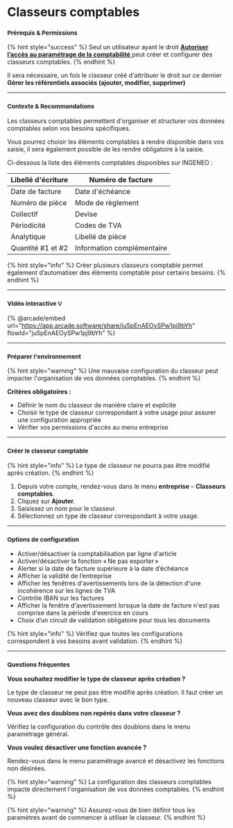 # Classeurs comptables

### <sup>**Prérequis & Permissions**</sup>

{% hint style="success" %}
Seul un utilisateur ayant le droit [**Autoriser l’accès au paramétrage de la comptabilité** ](../administration/detail-des-droits.md)peut créer et configurer des classeurs comptables.
{% endhint %}

Il sera nécessaire, un fois le classeur créé d'attribuer le droit sur ce dernier **Gérer les référentiels associés (ajouter, modifier, supprimer)**

***

### <sup>**Contexte & Recommandations**</sup>

Les classeurs comptables permettent d'organiser et structurer vos données comptables selon vos besoins spécifiques.

Vous pourrez choisir les éléments comptables à rendre disponible dans vos saisie, il sera également possible de les rendre obligatoire à la saisie.

Ci-dessous la liste des éléments comptables disponibles sur INGENEO :&#x20;

| Libellé d'écriture | Numéro de facture          |
| ------------------ | -------------------------- |
| Date de facture    | Date d'échéance            |
| Numéro de pièce    | Mode de règlement          |
| Collectif          | Devise                     |
| Périodicité        | Codes de TVA               |
| Analytique         | Libellé de pièce           |
| Quantité #1 et #2  | Information complémentaire |

{% hint style="info" %}
Créer plusieurs classeurs comptable permet également d’automatiser des éléments comptable pour certains besoins.
{% endhint %}

***

### <sup>Vidéo interactive 💡</sup>

{% @arcade/embed url="https://app.arcade.software/share/ju5pEnAEOySPw1pj9bYh" flowId="ju5pEnAEOySPw1pj9bYh" %}

***

### <sup>**Préparer l'environnement**</sup>

{% hint style="warning" %}
Une mauvaise configuration du classeur peut impacter l'organisation de vos données comptables.
{% endhint %}

**Critères obligatoires :**

* Définir le nom du classeur de manière claire et explicite
* Choisir le type de classeur correspondant à votre usage pour assurer une configuration appropriée
* Vérifier vos permissions d'accès au menu entreprise

***

### <sup>**Créer le classeur comptable**</sup>

{% hint style="info" %}
Le type de classeur ne pourra pas être modifié après création.
{% endhint %}

1. Depuis votre compte, rendez-vous dans le menu **entreprise** – **Classeurs comptables**.
2. Cliquez sur **Ajouter**.
3. Saisissez un nom pour le classeur.
4. Sélectionnez un type de classeur correspondant à votre usage.

***

### <sup>**Options de configuration**</sup>

* Activer/désactiver la comptabilisation par ligne d'article
* Activer/désactiver la fonction « Ne pas exporter »
* Alerter si la date de facture supérieure à la date d’échéance
* Afficher la validité de l’entreprise
* Afficher les fenêtres d'avertissements lors de la détection d'une incohérence sur les lignes de TVA
* Contrôle IBAN sur les factures
* Afficher la fenêtre d'avertissement lorsque la date de facture n'est pas comprise dans la période d'exercice en cours
* Choix d’un circuit de validation obligatoire pour tous les documents

{% hint style="info" %}
Vérifiez que toutes les configurations correspondent à vos besoins avant validation.
{% endhint %}

***

### <sup>**Questions fréquentes**</sup>

**Vous souhaitez modifier le type de classeur après création ?**

Le type de classeur ne peut pas être modifié après création. Il faut créer un nouveau classeur avec le bon type.

**Vous avez des doublons non repérés dans votre classeur ?**

Vérifiez la configuration du contrôle des doublons dans le menu paramétrage général.

**Vous voulez désactiver une fonction avancée ?**

Rendez-vous dans le menu paramétrage avancé et désactivez les fonctions non désirées.

{% hint style="warning" %}
La configuration des classeurs comptables impacte directement l'organisation de vos données comptables.
{% endhint %}

{% hint style="warning" %}
Assurez-vous de bien définir tous les paramètres avant de commencer à utiliser le classeur.
{% endhint %}
